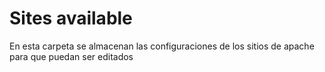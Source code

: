 # Sites available
En esta carpeta se almacenan las configuraciones de los sitios de apache para que puedan ser editados